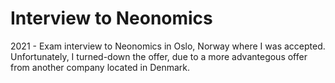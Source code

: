 # Interview to Neonomics
2021 - Exam interview to Neonomics in Oslo, Norway where I was accepted. Unfortunately, I turned-down the offer, due to a more advantegous offer from another company located in Denmark.
